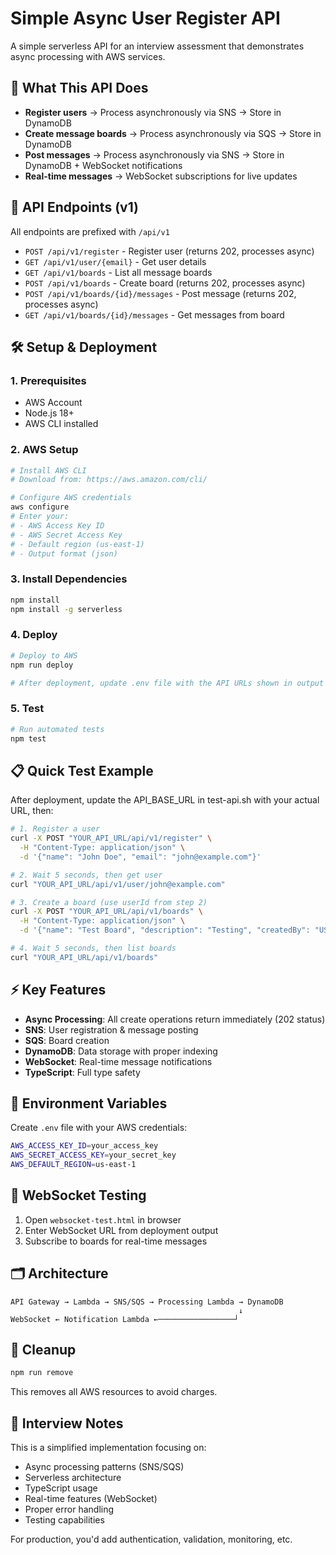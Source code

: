 # Simple Async User Register API

A simple serverless API for an interview assessment that demonstrates async processing with AWS services.

## 🎯 What This API Does

- **Register users** → Process asynchronously via SNS → Store in DynamoDB  
- **Create message boards** → Process asynchronously via SQS → Store in DynamoDB
- **Post messages** → Process asynchronously via SNS → Store in DynamoDB + WebSocket notifications
- **Real-time messages** → WebSocket subscriptions for live updates

## 🚀 API Endpoints (v1)

All endpoints are prefixed with `/api/v1`

- `POST /api/v1/register` - Register user (returns 202, processes async)
- `GET /api/v1/user/{email}` - Get user details  
- `GET /api/v1/boards` - List all message boards
- `POST /api/v1/boards` - Create board (returns 202, processes async)
- `POST /api/v1/boards/{id}/messages` - Post message (returns 202, processes async)
- `GET /api/v1/boards/{id}/messages` - Get messages from board

## 🛠️ Setup & Deployment

### 1. Prerequisites
- AWS Account
- Node.js 18+
- AWS CLI installed

### 2. AWS Setup
```bash
# Install AWS CLI
# Download from: https://aws.amazon.com/cli/

# Configure AWS credentials
aws configure
# Enter your:
# - AWS Access Key ID
# - AWS Secret Access Key  
# - Default region (us-east-1)
# - Output format (json)
```

### 3. Install Dependencies
```bash
npm install
npm install -g serverless
```

### 4. Deploy
```bash
# Deploy to AWS
npm run deploy

# After deployment, update .env file with the API URLs shown in output
```

### 5. Test
```bash
# Run automated tests
npm test
```

## 📋 Quick Test Example

After deployment, update the API_BASE_URL in test-api.sh with your actual URL, then:

```bash
# 1. Register a user
curl -X POST "YOUR_API_URL/api/v1/register" \
  -H "Content-Type: application/json" \
  -d '{"name": "John Doe", "email": "john@example.com"}'

# 2. Wait 5 seconds, then get user
curl "YOUR_API_URL/api/v1/user/john@example.com"

# 3. Create a board (use userId from step 2)
curl -X POST "YOUR_API_URL/api/v1/boards" \
  -H "Content-Type: application/json" \
  -d '{"name": "Test Board", "description": "Testing", "createdBy": "USER_ID"}'

# 4. Wait 5 seconds, then list boards
curl "YOUR_API_URL/api/v1/boards"
```

## ⚡ Key Features

- **Async Processing**: All create operations return immediately (202 status)
- **SNS**: User registration & message posting
- **SQS**: Board creation  
- **DynamoDB**: Data storage with proper indexing
- **WebSocket**: Real-time message notifications
- **TypeScript**: Full type safety

## 🔧 Environment Variables

Create `.env` file with your AWS credentials:
```bash
AWS_ACCESS_KEY_ID=your_access_key
AWS_SECRET_ACCESS_KEY=your_secret_key
AWS_DEFAULT_REGION=us-east-1
```

## 🧪 WebSocket Testing

1. Open `websocket-test.html` in browser
2. Enter WebSocket URL from deployment output
3. Subscribe to boards for real-time messages

## 🗂️ Architecture

```
API Gateway → Lambda → SNS/SQS → Processing Lambda → DynamoDB
                                                   ↓
WebSocket ← Notification Lambda ←─────────────────┘
```

## 🧹 Cleanup

```bash
npm run remove
```

This removes all AWS resources to avoid charges.

## 📝 Interview Notes

This is a simplified implementation focusing on:
- Async processing patterns (SNS/SQS)
- Serverless architecture
- TypeScript usage
- Real-time features (WebSocket)
- Proper error handling
- Testing capabilities

For production, you'd add authentication, validation, monitoring, etc.